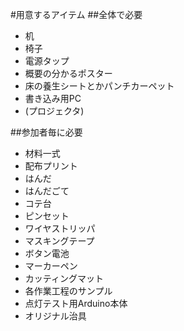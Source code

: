 #用意するアイテム
##全体で必要
- 机
- 椅子
- 電源タップ
- 概要の分かるポスター
- 床の養生シートとかパンチカーペット
- 書き込み用PC
- (プロジェクタ)

##参加者毎に必要
- 材料一式
- 配布プリント
- はんだ
- はんだごて
- コテ台
- ピンセット
- ワイヤストリッパ
- マスキングテープ
- ボタン電池
- マーカーペン
- カッティングマット
- 各作業工程のサンプル
- 点灯テスト用Arduino本体
- オリジナル治具

